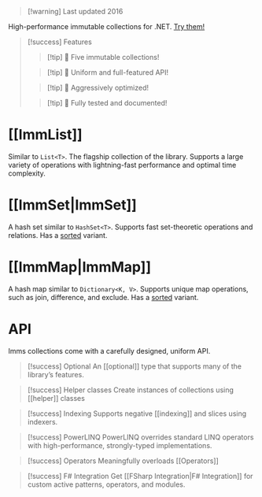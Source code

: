 > [!warning] Last updated 2016

High-performance immutable collections for .NET. [Try them!](https://replit.com/@GregRos/ImmsSandbox#collections/mixed.cs)
> [!success] Features
> > [!tip] 🤹 Five immutable collections!
> 
> > [!tip] 💎 Uniform and full-featured API!
> 
> > [!tip] 🚀 Aggressively optimized!
> 
> > [!tip] 💯 Fully tested and documented!
> 
# [[ImmList]]
Similar to `List<T>`. The flagship collection of the library. Supports a large variety of operations with lightning-fast performance and optimal time complexity.
# [[ImmSet|ImmSet]]
A hash set similar to `HashSet<T>`. Supports fast set-theoretic operations and relations. Has a [sorted](T:ImmSortedSet'1) variant.
# [[ImmMap|ImmMap]]
A hash map similar to `Dictionary<K, V>`. Supports unique map operations, such as join, difference, and exclude. Has a [sorted](T:ImmSortedMap'2) variant.
# API
Imms collections come with a carefully designed, uniform API.

> [!success] Optional
> An [[optional]] type that supports many of the library’s features.

> [!success] Helper classes
> Create instances of collections using [[helper]] classes

> [!success] Indexing
> Supports negative [[indexing]] and slices using indexers.

> [!success] PowerLINQ
> PowerLINQ overrides standard LINQ operators with high-performance, strongly-typed implementations.

> [!success] Operators
> Meaningfully overloads [[Operators]]

> [!success] F# Integration
> Get [[FSharp Integration|F# Integration]] for custom active patterns, operators, and modules.
